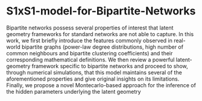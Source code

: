 # S1xS1-model-for-Bipartite-Networks
Bipartite networks possess several properties of interest that latent
geometry frameworks for standard networks are not able to capture. In this work, we first briefly introduce the features commonly
observed in real-world bipartite graphs (power-law degree distributions, high number of common neighbours and bipartite clustering
coefficients) and their corresponding mathematical definitions. We
then review a powerful latent-geometry framework specific to bipartite networks and proceed to show, through numerical simulations,
that this model maintains several of the aforementioned properties
and give original insights on its limitations. Finally, we propose a
novel Montecarlo-based approach for the inference of the hidden parameters underlying the latent geometry

